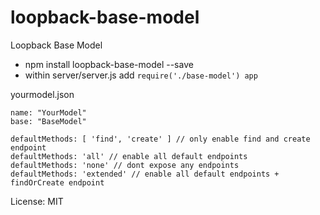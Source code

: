 # loopback-base-model

Loopback Base Model

* npm install loopback-base-model --save
* within server/server.js add
`require('./base-model') app`

yourmodel.json

```
name: "YourModel"
base: "BaseModel"

defaultMethods: [ 'find', 'create' ] // only enable find and create endpoint
defaultMethods: 'all' // enable all default endpoints
defaultMethods: 'none' // dont expose any endpoints
defaultMethods: 'extended' // enable all default endpoints + findOrCreate endpoint
```

License: MIT
